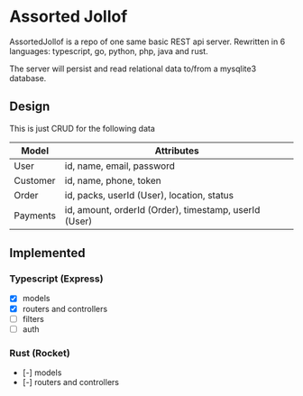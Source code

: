 # Assorted Jollof

AssortedJollof is a repo of one same basic REST api server.
Rewritten in 6 languages: typescript, go, python, php, java and rust.

The server will persist and read relational data to/from a mysqlite3 database.

## Design

This is just CRUD for the following data

| Model    | Attributes                                            |
| -------- | ----------------------------------------------------- |
| User     | id, name, email, password                             |
| Customer | id, name, phone, token                                |
| Order    | id, packs, userId (User), location, status            |
| Payments | id, amount, orderId (Order), timestamp, userId (User) |

## Implemented

### Typescript (Express)

- [x] models
- [x] routers and controllers
- [ ] filters
- [ ] auth

### Rust (Rocket)

- [-] models
- [-] routers and controllers
